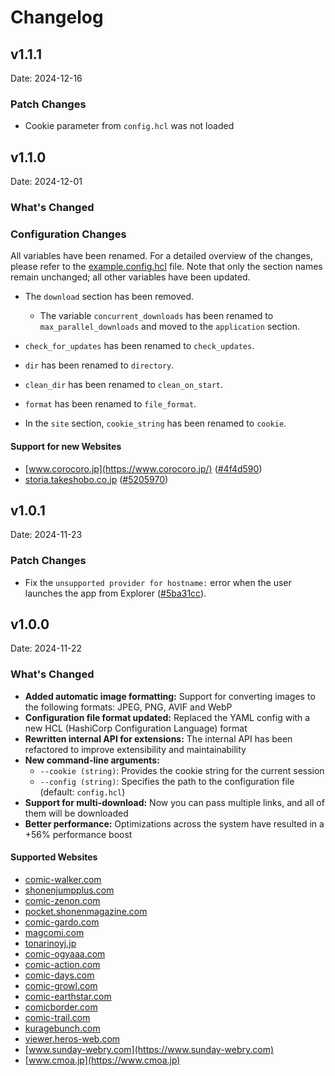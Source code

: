 # Changelog

<!--
To add a new release, copy from this template:

## v1.X.Y

Date: YYYY-MM-DD

### What's Changed

#### Big New Feature 1

#### Big New Feature 2

### Minor Changes

### Patch Changes

-->

## v1.1.1

Date: 2024-12-16

### Patch Changes

- Cookie parameter from `config.hcl` was not loaded

## v1.1.0

Date: 2024-12-01

### What's Changed

### Configuration Changes

All variables have been renamed. For a detailed overview of the changes, please refer to the [example.config.hcl](https://github.com/sekiju/mdl/blob/c6bcfaf5ce28b6b73abebb6a6db97e25803f9f1e/example.config.hcl) file. Note that only the section names remain unchanged; all other variables have been updated.

- The `download` section has been removed.
  - The variable `concurrent_downloads` has been renamed to `max_parallel_downloads` and moved to the `application` section.

- `check_for_updates` has been renamed to `check_updates`.
- `dir` has been renamed to `directory`.
- `clean_dir` has been renamed to `clean_on_start`.
- `format` has been renamed to `file_format`.
- In the `site` section, `cookie_string` has been renamed to `cookie`.

#### Support for new Websites

- [www.corocoro.jp](https://www.corocoro.jp/) ([#4f4d590](https://github.com/sekiju/mdl/commit/4f4d590d606371455b803af38007edbeec047fad))
- [storia.takeshobo.co.jp](https://storia.takeshobo.co.jp/) ([#5205970](https://github.com/sekiju/mdl/commit/520597093fb45e00602c78c78e34829df4d43284))

## v1.0.1

Date: 2024-11-23

### Patch Changes

- Fix the `unsupported provider for hostname:` error when the user launches the app from
  Explorer ([#5ba31cc](https://github.com/sekiju/mdl/commit/5ba31cc023d1abb9f92adfacb8319d2310ae2760)).

## v1.0.0

Date: 2024-11-22

### What's Changed

- **Added automatic image formatting:** Support for converting images to the following formats: JPEG, PNG, AVIF and WebP
- **Configuration file format updated:** Replaced the YAML config with a new HCL (HashiCorp Configuration Language) format
- **Rewritten internal API for extensions:** The internal API has been refactored to improve extensibility and maintainability
- **New command-line arguments:**
    - `--cookie (string)`: Provides the cookie string for the current session
    - `--config (string)`: Specifies the path to the configuration file (default: `config.hcl`)
- **Support for multi-download:** Now you can pass multiple links, and all of them will be downloaded
- **Better performance:** Optimizations across the system have resulted in a +56% performance boost

#### Supported Websites

- [comic-walker.com](https://comic-walker.com)
- [shonenjumpplus.com](https://shonenjumpplus.com)
- [comic-zenon.com](https://comic-zenon.com)
- [pocket.shonenmagazine.com](https://pocket.shonenmagazine.com)
- [comic-gardo.com](https://comic-gardo.com)
- [magcomi.com](https://magcomi.com)
- [tonarinoyj.jp](https://tonarinoyj.jp)
- [comic-ogyaaa.com](https://comic-ogyaaa.com)
- [comic-action.com](https://comic-action.com)
- [comic-days.com](https://comic-days.com)
- [comic-growl.com](https://comic-growl.com)
- [comic-earthstar.com](https://comic-earthstar.com)
- [comicborder.com](https://comicborder.com)
- [comic-trail.com](https://comic-trail.com)
- [kuragebunch.com](https://kuragebunch.com)
- [viewer.heros-web.com](https://viewer.heros-web.com)
- [www.sunday-webry.com](https://www.sunday-webry.com)
- [www.cmoa.jp](https://www.cmoa.jp)
